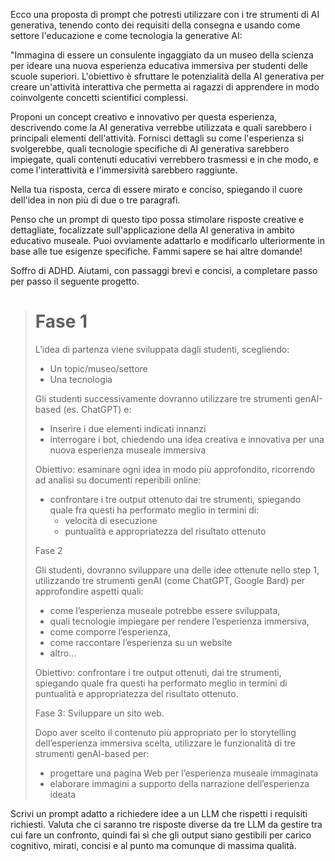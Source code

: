 Ecco una proposta di prompt che potresti utilizzare con i tre strumenti di AI generativa, tenendo conto dei requisiti della consegna e usando come settore l'educazione e come tecnologia la generative AI:

"Immagina di essere un consulente ingaggiato da un museo della scienza per ideare una nuova esperienza educativa immersiva per studenti delle scuole superiori. L'obiettivo è sfruttare le potenzialità della AI generativa per creare un'attività interattiva che permetta ai ragazzi di apprendere in modo coinvolgente concetti scientifici complessi.

Proponi un concept creativo e innovativo per questa esperienza, descrivendo come la AI generativa verrebbe utilizzata e quali sarebbero i principali elementi dell'attività. Fornisci dettagli su come l'esperienza si svolgerebbe, quali tecnologie specifiche di AI generativa sarebbero impiegate, quali contenuti educativi verrebbero trasmessi e in che modo, e come l'interattività e l'immersività sarebbero raggiunte.

Nella tua risposta, cerca di essere mirato e conciso, spiegando il cuore
dell'idea in non più di due o tre paragrafi. 

Penso che un prompt di questo tipo possa stimolare risposte creative e dettagliate, focalizzate sull'applicazione della AI generativa in ambito educativo museale. Puoi ovviamente adattarlo e modificarlo ulteriormente in base alle tue esigenze specifiche. Fammi sapere se hai altre domande!


Soffro di ADHD. Aiutami, con passaggi brevi e concisi, a completare passo per
passo il seguente progetto.

> # Fase 1
>
> L’idea di partenza viene sviluppata dagli studenti, scegliendo: 
> - Un topic/museo/settore
> - Una tecnologia 
>  
> Gli studenti successivamente dovranno utilizzare tre strumenti genAI-based (es.
> ChatGPT) e:
> 
> - Inserire i due elementi indicati innanzi
> - interrogare i bot, chiedendo una idea creativa e innovativa per una nuova
>   esperienza museale immersiva 
> 
> Obiettivo: esaminare ogni idea in modo più approfondito, ricorrendo ad analisi
> su documenti reperibili online:
> - confrontare i tre output ottenuto dai tre strumenti, spiegando quale fra
>   questi ha performato meglio in termini di:
>   - velocità di esecuzione
>   - puntualità e appropriatezza del risultato ottenuto
> 
> Fase 2
> 
> Gli studenti, dovranno sviluppare una delle idee ottenute nello step 1,
> utilizzando tre strumenti genAI (come ChatGPT, Google Bard) per approfondire
> aspetti quali:
> - come l’esperienza museale potrebbe essere sviluppata,
> - quali tecnologie impiegare per rendere l’esperienza immersiva,
> - come comporre l’esperienza,
> - come raccontare l’esperienza su un website
> - altro...
> 
> Obiettivo: confrontare i tre output ottenuti, dai tre strumenti, spiegando
> quale fra questi ha performato meglio in termini di puntualità e
> appropriatezza del risultato ottenuto.
>
> Fase 3: Sviluppare un sito web.
>
> Dopo aver scelto il contenuto più appropriato per lo storytelling
> dell’esperienza immersiva scelta, utilizzare
> le funzionalità di tre strumenti genAI-based per:
> - progettare una pagina Web per l’esperienza museale immaginata
> - elaborare immagini a supporto della narrazione dell’esperienza ideata
 
Scrivi un prompt adatto a richiedere idee a un LLM che rispetti i requisiti
richiesti. Valuta che ci saranno tre risposte diverse da tre LLM da gestire tra
cui fare un confronto, quindi fai sì che gli output siano gestibili per carico
cognitivo, mirati, concisi e al punto ma comunque di massima qualità. 

